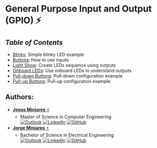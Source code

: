 # **General Purpose Input and Output (GPIO) :zap:**

## ***Table of Contents***
* [Blinky](https://github.com/jminjares4/MSP432-Example-Codes/tree/main/General%20Purpose%20Input%20and%20Output%20(GPIO)/Blinky): Simple blinky LED example 
* [Buttons](https://github.com/jminjares4/MSP432-Example-Codes/tree/main/General%20Purpose%20Input%20and%20Output%20(GPIO)/Buttons): How to use inputs 
* [Light Show](https://github.com/jminjares4/MSP432-Example-Codes/tree/main/General%20Purpose%20Input%20and%20Output%20(GPIO)/Light%20Show): Create LEDs sequence using outputs
* [Onboard LEDs](https://github.com/jminjares4/MSP432-Example-Codes/tree/main/General%20Purpose%20Input%20and%20Output%20(GPIO)/Onboard%20LEDs): Use onboard LEDs to understand outputs
* [Pull-down Buttons](https://github.com/jminjares4/MSP432-Example-Codes/tree/main/General%20Purpose%20Input%20and%20Output%20(GPIO)/Pull-down%20Buttons): Pull-down configuration example
* [Pull-up Buttons](https://github.com/jminjares4/MSP432-Example-Codes/tree/main/General%20Purpose%20Input%20and%20Output%20(GPIO)/Pull-up%20Buttons): Pull-up configuration example

## **Authors:**
* [**Jesus Minjares** :zap:](https://github.com/jminjares4)<br>
  * Master of Science in Computer Engineering<br>
[![Outlook](https://img.shields.io/badge/Microsoft_Outlook-0078D4?style=for-the-badge&logo=microsoft-outlook&logoColor=white&style=flat)](mailto:jminjares4@miners.utep.edu) 
[![LinkedIn](https://img.shields.io/badge/LinkedIn-0077B5?style=for-the-badge&logo=linkedin&logoColor=white&style=flat)](https://www.linkedin.com/in/jesusminjares/) [![GitHub](https://img.shields.io/badge/GitHub-100000?style=for-the-badge&logo=github&logoColor=white&style=flat)](https://github.com/jminjares4)
* [**Jorge Minjares** :zap:](https://github.com/JorgeMinjares)<br>
  * Bachelor of Science in Electrical Engineering<br>
[![Outlook](https://img.shields.io/badge/Microsoft_Outlook-0078D4?style=for-the-badge&logo=microsoft-outlook&logoColor=white&style=flat)](mailto:jminjares5@miners.utep.edu) 
[![LinkedIn](https://img.shields.io/badge/LinkedIn-0077B5?style=for-the-badge&logo=linkedin&logoColor=white&style=flat)](https://www.linkedin.com/in/jorge-minjares/) [![GitHub](https://img.shields.io/badge/GitHub-100000?style=for-the-badge&logo=github&logoColor=white&style=flat)](https://github.com/JorgeMinjares)
